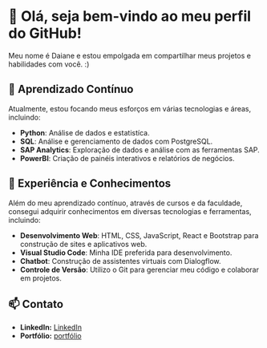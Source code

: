 # 👋 Olá, seja bem-vindo ao meu perfil do GitHub!

Meu nome é Daiane e estou empolgada em compartilhar meus projetos e habilidades com você. :)

## 🌱 Aprendizado Contínuo

Atualmente, estou focando meus esforços em várias tecnologias e áreas, incluindo:

- **Python**: Análise de dados e estatistíca.
- **SQL**: Análise e gerenciamento de dados com PostgreSQL.
- **SAP Analytics**: Exploração de dados e análise com as ferramentas SAP.
-  **PowerBI**: Criação de painéis interativos e relatórios de negócios.


## 🚀 Experiência e Conhecimentos

Além do meu aprendizado contínuo, através de cursos e da faculdade, consegui adquirir conhecimentos em diversas tecnologias e ferramentas, incluindo:
- **Desenvolvimento Web**: HTML, CSS, JavaScript, React e Bootstrap para construção de sites e aplicativos web.
- **Visual Studio Code**: Minha IDE preferida para desenvolvimento.
- **Chatbot**: Construção de assistentes virtuais com Dialogflow.
- **Controle de Versão**: Utilizo o Git para gerenciar meu código e colaborar em projetos.


## 📫 Contato

- **LinkedIn:** [LinkedIn](https://www.linkedin.com/in/daiane-alves-de-oliveira/)
- **Portfólio:** [portfólio]([seu@email.com](https://bento.me/daianeoliveira)https://bento.me/daianeoliveira)













